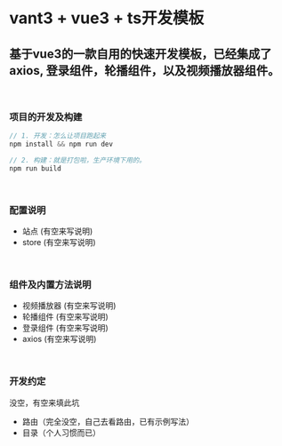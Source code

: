 # vant3 + vue3 + ts开发模板
## 基于vue3的一款自用的快速开发模板，已经集成了 axios, 登录组件，轮播组件，以及视频播放器组件。
<br>

### 项目的开发及构建
```javascript
// 1. 开发：怎么让项目跑起来
npm install && npm run dev

// 2. 构建：就是打包啦，生产环境下用的。
npm run build
```
<br>

### 配置说明
- 站点 (有空来写说明)
- store (有空来写说明)
<br>

### 组件及内置方法说明
- 视频播放器 (有空来写说明)
- 轮播组件 (有空来写说明)
- 登录组件 (有空来写说明)
- axios (有空来写说明)

<br>

### 开发约定
没空，有空来填此坑
- 路由（完全没空，自己去看路由，已有示例写法）
- 目录（个人习惯而已）